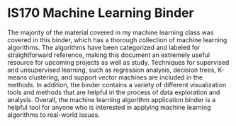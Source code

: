 # IS170 Machine Learning Binder
The majority of the material covered in my machine learning class was covered in this binder, which has a thorough collection of machine learning algorithms. The algorithms have been categorized and labeled for straightforward reference, making this document an extremely useful resource for upcoming projects as well as study. Techniques for supervised and unsupervised learning, such as regression analysis, decision trees, K-means clustering, and support vector machines are included in the methods. In addition, the binder contains a variety of different visualization tools and methods that are helpful in the process of data exploration and analysis. Overall, the machine learning algorithm application binder is a helpful tool for anyone who is interested in applying machine learning algorithms to real-world issues.
